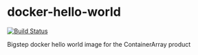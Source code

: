# docker-hello-world

[![Build Status](https://travis-ci.org/bigstepinc/docker-hello-world.svg?branch=master)](https://travis-ci.org/bigstepinc/docker-hello-world)

Bigstep docker hello world image for the ContainerArray product
